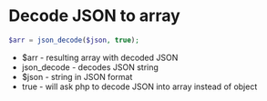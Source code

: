 # Decode JSON to array

```php
$arr = json_decode($json, true);
```

- $arr - resulting array with decoded JSON
- json_decode - decodes JSON string
- $json - string in JSON format
- true - will ask php to decode JSON into array instead of object
